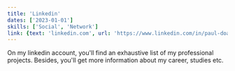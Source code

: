 ```yaml
---
title: 'Linkedin'
dates: ['2023-01-01']
skills: ['Social', 'Network']
link: {text: 'linkedin.com', url: 'https://www.linkedin.com/in/paul-doazan-333a31152/'}
---
```


On my linkedin account, you'll find an exhaustive list of my professional projects. Besides, you'll get more information about my career, studies etc.

